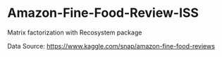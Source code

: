 # Amazon-Fine-Food-Review-ISS
Matrix factorization with Recosystem package

Data Source: https://www.kaggle.com/snap/amazon-fine-food-reviews

